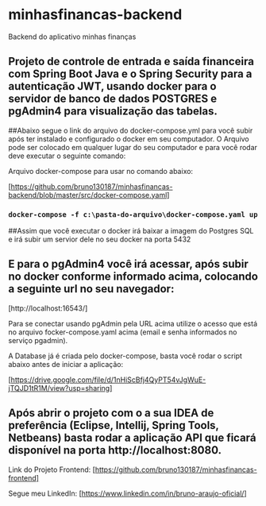 # minhasfinancas-backend
Backend do aplicativo minhas finanças

## Projeto de controle de entrada e saída financeira com Spring Boot Java e o Spring Security para a autenticação JWT, usando docker para o servidor de banco de dados POSTGRES e pgAdmin4 para visualização das tabelas.

##Abaixo segue o link do arquivo do docker-compose.yml para você subir após ter instalado e configurado o docker em seu computador. O Arquivo pode ser colocado em qualquer lugar do seu computador e para você rodar deve executar o seguinte comando:

Arquivo docker-compose para usar no comando abaixo:

[https://github.com/bruno130187/minhasfinancas-backend/blob/master/src/docker-compose.yaml]

### `docker-compose -f c:\pasta-do-arquivo\docker-compose.yaml up`

##Assim que você executar o docker irá baixar a imagem do Postgres SQL e irá subir um servior dele no seu docker na porta 5432

## E para o pgAdmin4 você irá acessar, após subir no docker conforme informado acima, colocando a seguinte url no seu navegador:

[http://localhost:16543/]

Para se conectar usando pgAdmin pela URL acima utilize o acesso que está no arquivo focker-compose.yaml acima (email e senha informados no serviço pgadmin).

A Database já é criada pelo docker-compose, basta você rodar o script abaixo antes de iniciar a aplicação:

[https://drive.google.com/file/d/1nHiScBfj4QyPT54vJgWuE-jTQJD1tR1M/view?usp=sharing]

## Após abrir o projeto com o a sua IDEA de preferência (Eclipse, Intellij, Spring Tools, Netbeans) basta rodar a aplicação API que ficará disponível na porta http://localhost:8080.

Link do Projeto Frontend:
[https://github.com/bruno130187/minhasfinancas-frontend]

Segue meu LinkedIn: [https://www.linkedin.com/in/bruno-araujo-oficial/]
